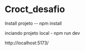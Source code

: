 # Croct_desafio

Install projeto --
npm install

inciando projeto local - npm run dev

http://localhost:5173/
